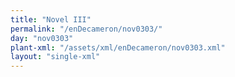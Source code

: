 ```yaml
---
title: "Novel III"
permalink: "/enDecameron/nov0303/"
day: "nov0303"
plant-xml: "/assets/xml/enDecameron/nov0303.xml"
layout: "single-xml"
---
```

